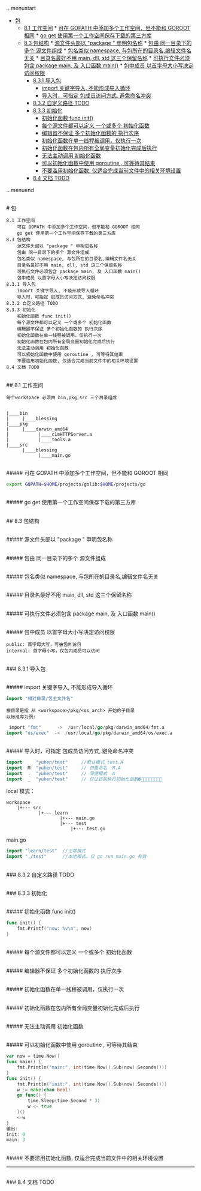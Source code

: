 ...menustart

 * [包](#5442dfce9bae4548d3851889266c5381)
   * [8.1 工作空间](#de9cc15b3a9e2ba75fda079cc5b28e1f)
         * [可在 GOPATH 中添加多个工作空间，但不能和 GOROOT 相同](#b3e0604118859c109dd897ac7ae854f8)
         * [go get 使用第一个工作空间保存下载的第三方库](#913047a1d520b9ffb6ca7aec854b966c)
   * [8.3 包结构](#0dbeeae9f285bcc430fd68fe456e41b3)
         * [源文件头部以  "package <name>" 申明包名称](#1e157c9d6dd45f1ba03f5b7ebea38406)
         * [包由 同一目录下的多个 源文件组成](#6938f144bcee557efd011309c199e35e)
         * [包名类似 namespace, 与包所在的目录名,编辑文件名无关](#e17b159af5c5ad59d85168752c6428f1)
         * [目录名最好不用 main, dll, std 这三个保留名称](#e7c8ec2bebe87fc347307b7aed9b0469)
         * [可执行文件必须包含 package main, 及 入口函数 main()](#aa701bd12fb529e83f40eb243c75e782)
         * [包中成员 以首字母大小写决定访问权限](#f02028bd734d65715515416056124dc4)
     * [8.3.1 导入包](#f62e6d06725318423ee08bd8a4ed2e7d)
         * [import 关键字导入, 不能形成导入循环](#7dba5b53facd739c0eab95743310162a)
         * [导入时，可指定 包成员访问方式, 避免命名冲突](#a6b9ea4812ebe5edb3aeaccc19dbc584)
     * [8.3.2 自定义路径 TODO](#bc316ed1f50721e986d3778dbb98900c)
     * [8.3.3 初始化](#bd32478b325dcb90a9aa82078eb68e07)
         * [初始化函数 func init()](#1c67af6fda4f5fc80c00a7020a74914e)
         * [每个源文件都可以定义 一个或多个 初始化函数](#e0e5e502f607443792fa83dc2e4707db)
         * [编辑器不保证 多个初始化函数的 执行次序](#cd1c90ededc5d3a9ca7a76705db7a874)
         * [初始化函数在单一线程被调用，仅执行一次](#d0e07d685ddabb136c2e116a2d88a07c)
         * [初始化函数在包内所有全局变量初始化完成后执行](#8009dbeb820d7018e73bcf1ff0c7afd1)
         * [无法主动调用 初始化函数](#4d5af1b2778d1d186a0bf2663bfe7186)
         * [可以初始化函数中使用 goroutine , 可等待其结束](#e6bb68503f344f18a7066f6431a5b7a7)
         * [不要滥用初始化函数, 仅适合完成当前文件中的相关环境设置](#688c0716b76107dd51aa2613615246b9)
     * [8.4 文档 TODO](#b99256f3c5776118ab291be9233de98d)

...menuend


<h2 id="5442dfce9bae4548d3851889266c5381"></h2>
# 包


    8.1 工作空间
        可在 GOPATH 中添加多个工作空间，但不能和 GOROOT 相同
        go get 使用第一个工作空间保存下载的第三方库
    8.3 包结构
        源文件头部以 "package " 申明包名称
        包由 同一目录下的多个 源文件组成
        包名类似 namespace, 与包所在的目录名,编辑文件名无关
        目录名最好不用 main, dll, std 这三个保留名称
        可执行文件必须包含 package main, 及 入口函数 main()
        包中成员 以首字母大小写决定访问权限
    8.3.1 导入包
        import 关键字导入, 不能形成导入循环
        导入时，可指定 包成员访问方式, 避免命名冲突
    8.3.2 自定义路径 TODO
    8.3.3 初始化
        初始化函数 func init()
        每个源文件都可以定义 一个或多个 初始化函数
        编辑器不保证 多个初始化函数的 执行次序
        初始化函数在单一线程被调用，仅执行一次
        初始化函数在包内所有全局变量初始化完成后执行
        无法主动调用 初始化函数
        可以初始化函数中使用 goroutine , 可等待其结束
        不要滥用初始化函数, 仅适合完成当前文件中的相关环境设置
    8.4 文档 TODO


<h2 id="de9cc15b3a9e2ba75fda079cc5b28e1f"></h2>
## 8.1 工作空间

    每个workspace 必须由 bin,pkg,src 三个目录组成


    |____bin
    |     |____blessing
    |____pkg
    |     |____darwin_amd64
    |           |____c1mHTTPServer.a
    |           |____tools.a
    |____src
          |____blessing
                |____main.go


<h2 id="b3e0604118859c109dd897ac7ae854f8"></h2>
##### 可在 GOPATH 中添加多个工作空间，但不能和 GOROOT 相同

```bash
export GOPATH=$HOME/projects/golib:$HOME/projects/go
```

<h2 id="913047a1d520b9ffb6ca7aec854b966c"></h2>
##### go get 使用第一个工作空间保存下载的第三方库


<h2 id="0dbeeae9f285bcc430fd68fe456e41b3"></h2>
## 8.3 包结构

<h2 id="1e157c9d6dd45f1ba03f5b7ebea38406"></h2>
##### 源文件头部以  "package <name>" 申明包名称
<h2 id="6938f144bcee557efd011309c199e35e"></h2>
##### 包由 同一目录下的多个 源文件组成
<h2 id="e17b159af5c5ad59d85168752c6428f1"></h2>
##### 包名类似 namespace, 与包所在的目录名,编辑文件名无关
<h2 id="e7c8ec2bebe87fc347307b7aed9b0469"></h2>
##### 目录名最好不用 main, dll, std 这三个保留名称
<h2 id="aa701bd12fb529e83f40eb243c75e782"></h2>
##### 可执行文件必须包含 package main, 及 入口函数 main()
<h2 id="f02028bd734d65715515416056124dc4"></h2>
##### 包中成员 以首字母大小写决定访问权限

    public: 首字母大写，可被包外访问
    internal: 首字母小写，仅包内成员可以访问

<h2 id="f62e6d06725318423ee08bd8a4ed2e7d"></h2>
### 8.3.1 导入包

<h2 id="7dba5b53facd739c0eab95743310162a"></h2>
##### import 关键字导入, 不能形成导入循环

```go
import "相对目录/包主文件名"
```

    根目录是指 从 <workspace>/pkg/<os_arch> 开始的子目录
    以标准库为例:

```go
￼import "fmt"      ->  /usr/local/go/pkg/darwin_amd64/fmt.a
import "os/exec"  ->  /usr/local/go/pkg/darwin_amd64/os/exec.a
```

<h2 id="a6b9ea4812ebe5edb3aeaccc19dbc584"></h2>
##### 导入时，可指定 包成员访问方式, 避免命名冲突

```go
import     "yuhen/test"     //默认模式 test.A
import  M  "yuhen/test"     // 包重命名  M.A
import  .  "yuhen/test"     // 简便模式  A
import  _  "yuhen/test"     // 仅让该包执行初始化函数�􏱍􏱎􏴄􏳷􏳔􏳃􏰃􏰌
```

local 模式：

    workspace
        |+--- src
                |+--- learn
                        |+--- main.go 
                        |+--- test
                            |+--- test.go


main.go
```go
import "learn/test"  //正常模式
import "./test"      //本地模式，仅 go run main.go 有效
```


<h2 id="bc316ed1f50721e986d3778dbb98900c"></h2>
### 8.3.2 自定义路径 TODO

<h2 id="bd32478b325dcb90a9aa82078eb68e07"></h2>
### 8.3.3 初始化

<h2 id="1c67af6fda4f5fc80c00a7020a74914e"></h2>
##### 初始化函数 func init() 

```go
func init() {
    fmt.Printf("now: %v\n", now)
}
```

<h2 id="e0e5e502f607443792fa83dc2e4707db"></h2>
##### 每个源文件都可以定义 一个或多个 初始化函数
<h2 id="cd1c90ededc5d3a9ca7a76705db7a874"></h2>
##### 编辑器不保证 多个初始化函数的 执行次序
<h2 id="d0e07d685ddabb136c2e116a2d88a07c"></h2>
##### 初始化函数在单一线程被调用，仅执行一次
<h2 id="8009dbeb820d7018e73bcf1ff0c7afd1"></h2>
##### 初始化函数在包内所有全局变量初始化完成后执行
<h2 id="4d5af1b2778d1d186a0bf2663bfe7186"></h2>
##### 无法主动调用 初始化函数
<h2 id="e6bb68503f344f18a7066f6431a5b7a7"></h2>
##### 可以初始化函数中使用 goroutine , 可等待其结束

```go
var now = time.Now()
func main() {
    fmt.Println("main:", int(time.Now().Sub(now).Seconds()))
}
func init() {
    fmt.Println("init:", int(time.Now().Sub(now).Seconds()))
    w := make(chan bool)
    go func() {
        time.Sleep(time.Second * 3)
        w <- true
    }()
    <-w 
}
输出:
init: 0
main: 3
```

<h2 id="688c0716b76107dd51aa2613615246b9"></h2>
##### 不要滥用初始化函数, 仅适合完成当前文件中的相关环境设置

---

<h2 id="b99256f3c5776118ab291be9233de98d"></h2>
### 8.4 文档 TODO

